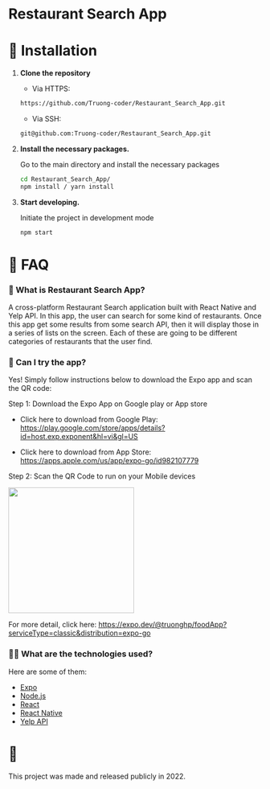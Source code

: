 # Restaurant Search App

# :construction_worker: Installation

1. **Clone the repository**

   - Via HTTPS: 
   ```sh 
   https://github.com/Truong-coder/Restaurant_Search_App.git
   ```

   - Via SSH: 
   ```sh 
   git@github.com:Truong-coder/Restaurant_Search_App.git
   ```

2. **Install the necessary packages.**

   Go to the main directory and install the necessary packages

   ```sh
   cd Restaurant_Search_App/
   npm install / yarn install
   ```

3. **Start developing.**

   Initiate the project in development mode

   ```sh
   npm start
   ```

# :postbox: FAQ

### 🙋‍ What is Restaurant Search App?

A cross-platform Restaurant Search application built with React Native and Yelp API. In this app, the user can search for some kind of restaurants. Once this app get some results from some search API, then it will display those in a series of lists on the screen. Each of these are going to be different categories of restaurants that the user find.


### 📲 Can I try the app?

Yes! Simply follow instructions below to download the Expo app and scan the QR code:

Step 1: Download the Expo App on Google play or App store

  - Click here to download from Google Play: https://play.google.com/store/apps/details?id=host.exp.exponent&hl=vi&gl=US
  
  - Click here to download from App Store: https://apps.apple.com/us/app/expo-go/id982107779

Step 2: Scan the QR Code to run on your Mobile devices

<a>
<img src="https://user-images.githubusercontent.com/81181191/198274541-b3f09c7c-f9aa-4cd1-bd0f-6658cca7dd4e.png" width="250" height="250"/>
</a>


For more detail, click here: https://expo.dev/@truonghp/foodApp?serviceType=classic&distribution=expo-go

### 👨‍🔬 What are the technologies used?

Here are some of them:

- [Expo](https://expo.io/)
- [Node.js](https://nodejs.org/en/)
- [React](https://pt-br.reactjs.org/)
- [React Native](https://reactnative.dev/)
- [Yelp API](https://fusion.yelp.com)


# :closed_book: 

This project was made and released publicly in 2022.

